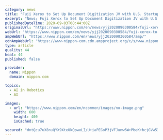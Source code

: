 ```yaml
---
category: news
title: "Fuji Xerox to Set Up Document Digitization JV with U.S. Startup"
excerpt: "News; Fuji Xerox to Set Up Document Digitization JV with U.S. Startup; Fuji Xerox to Set Up Document Digitization JV with U.S. Startup. News from Japan. Economy Sep 3, 2020"
publishedDateTime: 2020-09-03T08:44:00Z
originalUrl: "https://www.nippon.com/en/news/yjj2020090300584/fuji-xerox-to-set-up-document-digitization-jv-with-u-s-startup.html"
webUrl: "https://www.nippon.com/en/news/yjj2020090300584/fuji-xerox-to-set-up-document-digitization-jv-with-u-s-startup.html"
ampWebUrl: "https://www.nippon.com/en/news/yjj2020090300584/amp/"
cdnAmpWebUrl: "https://www-nippon-com.cdn.ampproject.org/c/s/www.nippon.com/en/news/yjj2020090300584/amp/"
type: article
quality: 44
heat: 44
published: false

provider:
  name: Nippon
  domain: nippon.com

topics:
  - AI in Robotics
  - AI

images:
  - url: "https://www.nippon.com/en/ncommon/images/no-image.png"
    width: 600
    height: 400
    isCached: true

secured: "dntQcu7uX8nuQYX9XteUkQpwoLI/U+iaPEGoP3jVFJunw6W+PbeK+hcjGVw53fbH/8xkOntfvo3/vVPk0QWiWO09Ts6qnNh7gbFvDaZo0LDsJ4lptxkM9cQnuYNc4sPWRG1B1XFlUx58CX7oSdyOm+i79zqS0giXM2euoC2fIuKPLmGGCJlPdzeiJsAnNd9/UWHp26GpBVhLaM98SkbTvTYdfvM3om2ZXEMu9eOLkxiidfU2PFZTTaPLCQV8Zq71aa/BpJqv4IphwpX9F0ZDXCcVDBybMygwz7u8KI02LklhtsuxVKlt6yPOG3s8tmnMjFoD6W+SpsG19NpUsQuf107k3rfITm72asGyOYCXguQ=;EM+iML9jjHTI3Uxrsdd5AQ=="
---
```


